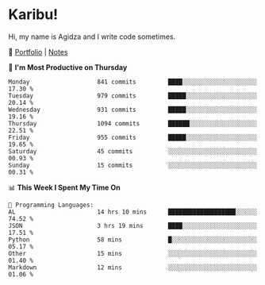 # Karibu!
Hi, my name is Agidza and I write code sometimes.

🫧 [Portfolio](https://lynnagidza.github.io/) | [Notes](https://medium.com/me/stories/public)

<!--START_SECTION:waka-->
📅 **I'm Most Productive on Thursday** 

```text
Monday                   841 commits         ████░░░░░░░░░░░░░░░░░░░░░   17.30 % 
Tuesday                  979 commits         █████░░░░░░░░░░░░░░░░░░░░   20.14 % 
Wednesday                931 commits         █████░░░░░░░░░░░░░░░░░░░░   19.16 % 
Thursday                 1094 commits        ██████░░░░░░░░░░░░░░░░░░░   22.51 % 
Friday                   955 commits         █████░░░░░░░░░░░░░░░░░░░░   19.65 % 
Saturday                 45 commits          ░░░░░░░░░░░░░░░░░░░░░░░░░   00.93 % 
Sunday                   15 commits          ░░░░░░░░░░░░░░░░░░░░░░░░░   00.31 % 
```


📊 **This Week I Spent My Time On** 

```text
💬 Programming Languages: 
AL                       14 hrs 10 mins      ███████████████████░░░░░░   74.52 % 
JSON                     3 hrs 19 mins       ████░░░░░░░░░░░░░░░░░░░░░   17.51 % 
Python                   58 mins             █░░░░░░░░░░░░░░░░░░░░░░░░   05.17 % 
Other                    15 mins             ░░░░░░░░░░░░░░░░░░░░░░░░░   01.40 % 
Markdown                 12 mins             ░░░░░░░░░░░░░░░░░░░░░░░░░   01.06 % 
```


<!--END_SECTION:waka-->
<!--#### 💟 **Digital Swag**
[![@agidza's Holopin board](https://holopin.me/agidza)](https://holopin.io/@agidza)

